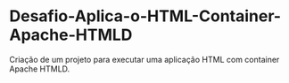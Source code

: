 # Desafio-Aplica-o-HTML-Container-Apache-HTMLD
Criação de um projeto para executar uma aplicação HTML com container Apache HTMLD.
